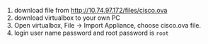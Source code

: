 1. download file from http://10.74.97.172/files/cisco.ova
2. download virtualbox to your own PC
3. Open virtualbox, File -> Import Appliance, choose cisco.ova file.
4. login user name password and root password is `root`

